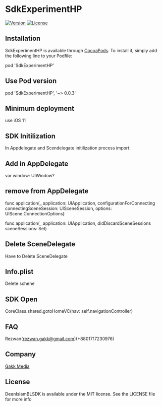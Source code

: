 # SdkExperimentHP
[![Version](https://img.shields.io/cocoapods/v/ExperimentsSDK)](https://github.com/MottalebGakk/ExperimentsSDK)
[![License](https://img.shields.io/github/license/MottalebGakk/ExperimentsSDK)]([https://github.com/MottalebGakk/ExperimentsSDK](https://github.com/MottalebGakk/ExperimentsSDK))

## Installation

SdkExperimentHP is available through [CocoaPods]([https://github.com/MottalebGakk/ExperimentsSDK). To install
it, simply add the following line to your Podfile:

pod 'SdkExperimentHP’
## Use Pod version
pod 'SdkExperimentHP', '~> 0.0.3'

## Minimum deployment
use iOS 11

## SDK Initilization 
In Appdelegate and Scendelegate initilization process
import.

## Add in AppDelegate
var window: UIWindow?

## remove from AppDelegate
func application(_ application: UIApplication, configurationForConnecting connectingSceneSession: UISceneSession, options: UIScene.ConnectionOptions)

func application(_ application: UIApplication, didDiscardSceneSessions sceneSessions: Set<UISceneSession>)

## Delete SceneDelegate
Have to Delete SceneDelegate

## Info.plist
Delete schene

## SDK Open
CoreClass.shared.gotoHomeVC(nav: self.navigationController)

## FAQ 
Rezwan(rezwan.gakk@gmail.com)(+8801717230976)

## Company

[Gakk Media](https://gakkmedia.com)

## License

DeenIslamBLSDK is available under the MIT license. See the LICENSE file for more info
